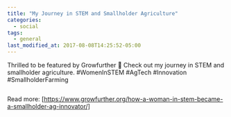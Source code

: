 ```yaml
---
title: "My Journey in STEM and Smallholder Agriculture"
categories:
  - social
tags:
  - general
last_modified_at: 2017-08-08T14:25:52-05:00
---
```


Thrilled to be featured by Growfurther 🌱 Check out my journey in STEM and smallholder agriculture. #WomenInSTEM #AgTech #Innovation #SmallholderFarming

<img src="/assets/images/GrowFurther.JPG.heic"  alt="">

Read more:
[https://www.growfurther.org/how-a-woman-in-stem-became-a-smallholder-ag-innovator/] 
